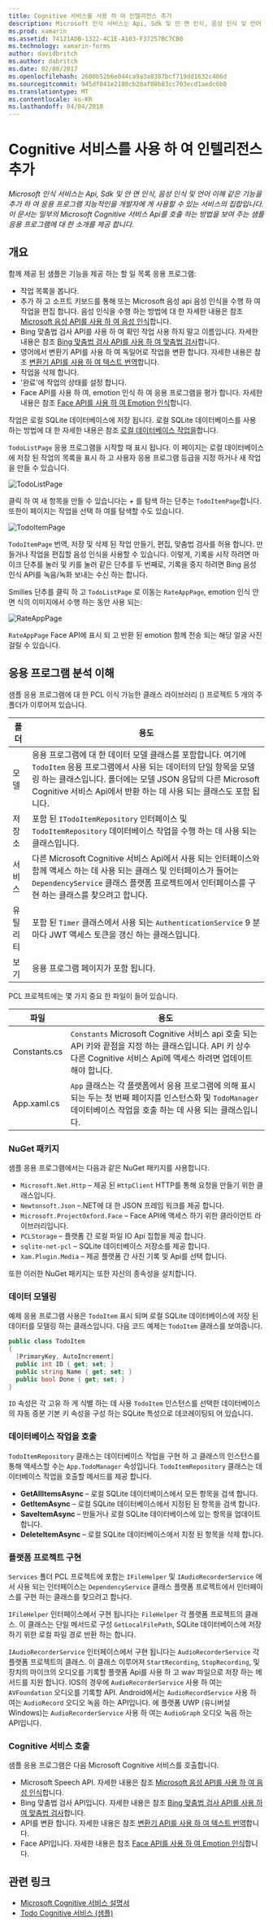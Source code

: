 ```yaml
---
title: Cognitive 서비스를 사용 하 여 인텔리전스 추가
description: Microsoft 인식 서비스는 Api, Sdk 및 안 면 인식, 음성 인식 및 언어 이해 같은 기능을 추가 하 여 응용 프로그램 지능적인을 개발자에 게 사용할 수 있는 서비스의 집합입니다. 이 문서는 일부의 Microsoft Cognitive 서비스 Api를 호출 하는 방법을 보여 주는 샘플 응용 프로그램에 대 한 소개를 제공 합니다.
ms.prod: xamarin
ms.assetid: 74121ADB-1322-4C1E-A103-F37257BC7CB0
ms.technology: xamarin-forms
author: davidbritch
ms.author: dabritch
ms.date: 02/08/2017
ms.openlocfilehash: 2600b52b6e044ca9a3a8387bcf719dd1632c406d
ms.sourcegitcommit: 945df041e2180cb20af08b83cc703ecd1aedc6b0
ms.translationtype: MT
ms.contentlocale: ko-KR
ms.lasthandoff: 04/04/2018
---
```

# <a name="adding-intelligence-with-cognitive-services"></a>Cognitive 서비스를 사용 하 여 인텔리전스 추가

_Microsoft 인식 서비스는 Api, Sdk 및 안 면 인식, 음성 인식 및 언어 이해 같은 기능을 추가 하 여 응용 프로그램 지능적인을 개발자에 게 사용할 수 있는 서비스의 집합입니다. 이 문서는 일부의 Microsoft Cognitive 서비스 Api를 호출 하는 방법을 보여 주는 샘플 응용 프로그램에 대 한 소개를 제공 합니다._

## <a name="overview"></a>개요

함께 제공 된 샘플은 기능을 제공 하는 할 일 목록 응용 프로그램:

- 작업 목록을 봅니다.
- 추가 하 고 소프트 키보드를 통해 또는 Microsoft 음성 api 음성 인식을 수행 하 여 작업을 편집 합니다. 음성 인식을 수행 하는 방법에 대 한 자세한 내용은 참조 [Microsoft 음성 API를 사용 하 여 음성 인식](speech-recognition.md)합니다.
- Bing 맞춤법 검사 API를 사용 하 여 확인 작업 사용 하지 말고 이름입니다. 자세한 내용은 참조 [Bing 맞춤법 검사 API를 사용 하 여 맞춤법 검사](spell-check.md)합니다.
- 영어에서 변환기 API를 사용 하 여 독일어로 작업을 변환 합니다. 자세한 내용은 참조 [변환기 API를 사용 하 여 텍스트 번역](text-translation.md)합니다.
- 작업을 삭제 합니다.
- '완료'에 작업의 상태를 설정 합니다.
- Face API를 사용 하 여, emotion 인식 하 여 응용 프로그램을 평가 합니다. 자세한 내용은 참조 [Face API를 사용 하 여 Emotion 인식](emotion-recognition.md)합니다.

작업은 로컬 SQLite 데이터베이스에 저장 됩니다. 로컬 SQLite 데이터베이스를 사용 하는 방법에 대 한 자세한 내용은 참조 [로컬 데이터베이스 작업을](~/xamarin-forms/app-fundamentals/databases.md)합니다.

`TodoListPage` 응용 프로그램을 시작할 때 표시 됩니다. 이 페이지는 로컬 데이터베이스에 저장 된 작업의 목록을 표시 하 고 사용자 응용 프로그램 등급을 지정 하거나 새 작업을 만들 수 있습니다.

![](images/sample-application-1.png "TodoListPage")

클릭 하 여 새 항목을 만들 수 있습니다는 *+* 를 탐색 하는 단추는 `TodoItemPage`합니다. 또한이 페이지는 작업을 선택 하 여를 탐색할 수도 있습니다.

![](images/sample-application-2.png "TodoItemPage")

`TodoItemPage` 번역, 저장 및 삭제 된 작업 만들기, 편집, 맞춤법 검사를 허용 합니다. 만들거나 작업을 편집할 음성 인식을 사용할 수 있습니다. 이렇게, 기록을 시작 하려면 마이크 단추를 눌러 및 키를 눌러 같은 단추를 두 번째로, 기록을 중지 하려면 Bing 음성 인식 API를 녹음/녹화 보내는 수신 하는 합니다.

Smilies 단추를 클릭 하 고 `TodoListPage` 로 이동는 `RateAppPage`, emotion 인식 안 면 식의 이미지에서 수행 하는 동안 사용 되는:

![](images/sample-application-3.png "RateAppPage")

`RateAppPage` Face API에 표시 되 고 반환 된 emotion 함께 전송 되는 해당 얼굴 사진 걸릴 수 있습니다.

## <a name="understanding-the-application-anatomy"></a>응용 프로그램 분석 이해

샘플 응용 프로그램에 대 한 PCL 이식 가능한 클래스 라이브러리 () 프로젝트 5 개의 주 폴더가 이루어져 있습니다.

|폴더|용도|
|--- |--- |
|모델|응용 프로그램에 대 한 데이터 모델 클래스를 포함합니다. 여기에 `TodoItem` 응용 프로그램에서 사용 되는 데이터의 단일 항목을 모델링 하는 클래스입니다. 폴더에는 모델 JSON 응답의 다른 Microsoft Cognitive 서비스 Api에서 반환 하는 데 사용 되는 클래스도 포함 됩니다.|
|저장소|포함 된 `ITodoItemRepository` 인터페이스 및 `TodoItemRepository` 데이터베이스 작업을 수행 하는 데 사용 되는 클래스입니다.|
|서비스|다른 Microsoft Cognitive 서비스 Api에서 사용 되는 인터페이스와 함께 액세스 하는 데 사용 되는 클래스 및 인터페이스가 들어는 `DependencyService` 클래스 플랫폼 프로젝트에서 인터페이스를 구현 하는 클래스를 찾으려고 합니다.|
|유틸리티|포함 된 `Timer` 클래스에서 사용 되는 `AuthenticationService` 9 분 마다 JWT 액세스 토큰을 갱신 하는 클래스입니다.|
|보기|응용 프로그램 페이지가 포함 됩니다.|

PCL 프로젝트에는 몇 가지 중요 한 파일이 들어 있습니다.

|파일|용도|
|--- |--- |
|Constants.cs|`Constants` Microsoft Cognitive 서비스 api 호출 되는 API 키와 끝점을 지정 하는 클래스입니다. API 키 상수 다른 Cognitive 서비스 Api에 액세스 하려면 업데이트 해야 합니다.|
|App.xaml.cs|`App` 클래스는 각 플랫폼에서 응용 프로그램에 의해 표시 되는 두는 첫 번째 페이지를 인스턴스화 및 `TodoManager` 데이터베이스 작업을 호출 하는 데 사용 되는 클래스입니다.|

### <a name="nuget-packages"></a>NuGet 패키지

샘플 응용 프로그램에서는 다음과 같은 NuGet 패키지를 사용합니다.

- `Microsoft.Net.Http` – 제공 된 `HttpClient` HTTP를 통해 요청을 만들기 위한 클래스입니다.
- `Newtonsoft.Json` –.NET에 대 한 JSON 프레임 워크를 제공 합니다.
- `Microsoft.ProjectOxford.Face` – Face API에 액세스 하기 위한 클라이언트 라이브러리입니다.
- `PCLStorage` – 플랫폼 간 로컬 파일 IO Api 집합을 제공 합니다.
- `sqlite-net-pcl` – SQLite 데이터베이스 저장소를 제공 합니다.
- `Xam.Plugin.Media` – 제공 플랫폼 간 사진 기록 및 Api를 선택 합니다.

또한 이러한 NuGet 패키지는 또한 자신의 종속성을 설치합니다.

### <a name="modeling-the-data"></a>데이터 모델링

예제 응용 프로그램 사용은 `TodoItem` 표시 되며 로컬 SQLite 데이터베이스에 저장 된 데이터를 모델링 하는 클래스입니다. 다음 코드 예제는 `TodoItem` 클래스를 보여줍니다.

```csharp
public class TodoItem
{
  [PrimaryKey, AutoIncrement]
  public int ID { get; set; }
  public string Name { get; set; }
  public bool Done { get; set; }
}
```

`ID` 속성은 각 고유 하 게 식별 하는 데 사용 `TodoItem` 인스턴스를 선택한 데이터베이스의 자동 증분 기본 키 속성을 구성 하는 SQLite 특성으로 데코레이팅되 어 있습니다.

### <a name="invoking-database-operations"></a>데이터베이스 작업을 호출

`TodoItemRepository` 클래스는 데이터베이스 작업을 구현 하 고 클래스의 인스턴스를 통해 액세스할 수는 `App.TodoManager` 속성입니다. `TodoItemRepository` 클래스는 데이터베이스 작업을 호출할 메서드를 제공 합니다.

- **GetAllItemsAsync** – 로컬 SQLite 데이터베이스에서 모든 항목을 검색 합니다.
- **GetItemAsync** – 로컬 SQLite 데이터베이스에서 지정된 된 항목을 검색 합니다.
- **SaveItemAsync** – 만들거나 로컬 SQLite 데이터베이스에 있는 항목을 업데이트 합니다.
- **DeleteItemAsync** – 로컬 SQLite 데이터베이스에서 지정 된 항목을 삭제 합니다.

### <a name="platform-project-implementations"></a>플랫폼 프로젝트 구현

`Services` 폴더 PCL 프로젝트에 포함는 `IFileHelper` 및 `IAudioRecorderService` 에서 사용 되는 인터페이스는 `DependencyService` 클래스 플랫폼 프로젝트에서 인터페이스를 구현 하는 클래스를 찾으려고 합니다.

`IFileHelper` 인터페이스에서 구현 됩니다는 `FileHelper` 각 플랫폼 프로젝트의 클래스. 이 클래스는 단일 메서드로 구성 `GetLocalFilePath`, SQLite 데이터베이스에 저장 하기 위한 로컬 파일 경로 반환 하는 합니다.

`IAudioRecorderService` 인터페이스에서 구현 됩니다는 `AudioRecorderService` 각 플랫폼 프로젝트의 클래스. 이 클래스 이루어져 `StartRecording`, `StopRecording`, 및 장치의 마이크의 오디오를 기록할 플랫폼 Api를 사용 하 고 wav 파일으로 저장 하는 메서드를 지원 합니다. IOS의 경우에 `AudioRecorderService` 사용 하 여는 `AVFoundation` 오디오를 기록할 API. Android에서는 `AudioRecordService` 사용 하 여는 `AudioRecord` 오디오 녹음 하는 API입니다. 에 플랫폼 UWP (유니버설 Windows)는 `AudioRecorderService` 사용 하 여는 `AudioGraph` 오디오 녹음 하는 API입니다.

### <a name="invoking-cognitive-services"></a>Cognitive 서비스 호출

샘플 응용 프로그램은 다음 Microsoft Cognitive 서비스를 호출합니다.

- Microsoft Speech API. 자세한 내용은 참조 [Microsoft 음성 API를 사용 하 여 음성 인식](speech-recognition.md)합니다.
- Bing 맞춤법 검사 API입니다. 자세한 내용은 참조 [Bing 맞춤법 검사 API를 사용 하 여 맞춤법 검사](spell-check.md)합니다.
- API를 변환 합니다. 자세한 내용은 참조 [변환기 API를 사용 하 여 텍스트 번역](text-translation.md)합니다.
- Face API입니다. 자세한 내용은 참조 [Face API를 사용 하 여 Emotion 인식](emotion-recognition.md)합니다.

## <a name="related-links"></a>관련 링크

- [Microsoft Cognitive 서비스 설명서](https://www.microsoft.com/cognitive-services/documentation)
- [Todo Cognitive 서비스 (샘플)](https://developer.xamarin.com/samples/xamarin-forms/WebServices/TodoCognitiveServices/)
